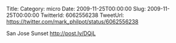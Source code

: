 Title: 
Category: micro
Date: 2009-11-25T00:00:00
Slug: 2009-11-25T00:00:00
TwitterId: 6062556238
TweetUrl: https://twitter.com/mark_philpot/status/6062556238

San Jose Sunset http://post.ly/DQjL